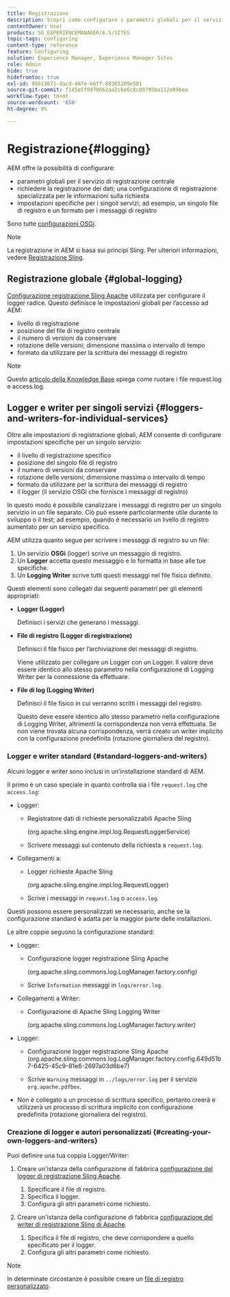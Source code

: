 ```yaml
---
title: Registrazione
description: Scopri come configurare i parametri globali per il servizio di registrazione centrale, le impostazioni specifiche per i singoli servizi o come richiedere la registrazione dei dati.
contentOwner: User
products: SG_EXPERIENCEMANAGER/6.5/SITES
topic-tags: configuring
content-type: reference
feature: Configuring
solution: Experience Manager, Experience Manager Sites
role: Admin
hide: true
hidefromtoc: true
exl-id: 86613671-dacd-487e-b6ff-88365289e591
source-git-commit: f145e5f0d70662aa2cbe6c8c09795ba112e896ea
workflow-type: tm+mt
source-wordcount: '650'
ht-degree: 0%

---
```


# Registrazione{#logging}

AEM offre la possibilità di configurare:

* parametri globali per il servizio di registrazione centrale
* richiedere la registrazione dei dati; una configurazione di registrazione specializzata per le informazioni sulla richiesta
* impostazioni specifiche per i singoli servizi; ad esempio, un singolo file di registro e un formato per i messaggi di registro

Sono tutte [configurazioni OSGi](/help/sites-deploying/configuring-osgi.md).

>[!NOTE]
>
>La registrazione in AEM si basa sui principi Sling. Per ulteriori informazioni, vedere [Registrazione Sling](https://sling.apache.org/site/logging.html).

## Registrazione globale {#global-logging}

[Configurazione registrazione Sling Apache](/help/sites-deploying/osgi-configuration-settings.md) utilizzata per configurare il logger radice. Questo definisce le impostazioni globali per l’accesso ad AEM:

* livello di registrazione
* posizione del file di registro centrale
* il numero di versioni da conservare
* rotazione delle versioni; dimensione massima o intervallo di tempo
* formato da utilizzare per la scrittura dei messaggi di registro

>[!NOTE]
>
>Questo [articolo della Knowledge Base](https://helpx.adobe.com/experience-manager/kb/HowToRotateRequestAndAccessLog.html) spiega come ruotare i file request.log e access.log.

## Logger e writer per singoli servizi {#loggers-and-writers-for-individual-services}

Oltre alle impostazioni di registrazione globali, AEM consente di configurare impostazioni specifiche per un singolo servizio:

* il livello di registrazione specifico
* posizione del singolo file di registro
* il numero di versioni da conservare
* rotazione delle versioni; dimensione massima o intervallo di tempo
* formato da utilizzare per la scrittura dei messaggi di registro
* il logger (il servizio OSGi che fornisce i messaggi di registro)

In questo modo è possibile canalizzare i messaggi di registro per un singolo servizio in un file separato. Ciò può essere particolarmente utile durante lo sviluppo o il test; ad esempio, quando è necessario un livello di registro aumentato per un servizio specifico.

AEM utilizza quanto segue per scrivere i messaggi di registro su un file:

1. Un servizio **OSGi** (logger) scrive un messaggio di registro.
1. Un **Logger** accetta questo messaggio e lo formatta in base alle tue specifiche.
1. Un **Logging Writer** scrive tutti questi messaggi nel file fisico definito.

Questi elementi sono collegati dai seguenti parametri per gli elementi appropriati:

* **Logger (Logger)**

  Definisci i servizi che generano i messaggi.

* **File di registro (Logger di registrazione)**

  Definisci il file fisico per l’archiviazione dei messaggi di registro.

  Viene utilizzato per collegare un Logger con un Logger. Il valore deve essere identico allo stesso parametro nella configurazione di Logging Writer per la connessione da effettuare.

* **File di log (Logging Writer)**

  Definisci il file fisico in cui verranno scritti i messaggi del registro.

  Questo deve essere identico allo stesso parametro nella configurazione di Logging Writer, altrimenti la corrispondenza non verrà effettuata. Se non viene trovata alcuna corrispondenza, verrà creato un writer implicito con la configurazione predefinita (rotazione giornaliera del registro).

### Logger e writer standard {#standard-loggers-and-writers}

Alcuni logger e writer sono inclusi in un’installazione standard di AEM.

Il primo è un caso speciale in quanto controlla sia i file `request.log` che `access.log`:

* Logger:

   * Registratore dati di richieste personalizzabili Apache Sling

     (org.apache.sling.engine.impl.log.RequestLoggerService)

   * Scrivere messaggi sul contenuto della richiesta a `request.log`.

* Collegamenti a:

   * Logger richieste Apache Sling

     (org.apache.sling.engine.impl.log.RequestLogger)

   * Scrive i messaggi in `request.log` o `access.log`.

Questi possono essere personalizzati se necessario, anche se la configurazione standard è adatta per la maggior parte delle installazioni.

Le altre coppie seguono la configurazione standard:

* Logger:

   * Configurazione logger registrazione Sling Apache

     (org.apache.sling.commons.log.LogManager.factory.config)

   * Scrive `Information` messaggi in `logs/error.log`.

* Collegamenti a Writer:

   * Configurazione di Apache Sling Logging Writer

     (org.apache.sling.commons.log.LogManager.factory.writer)

* Logger:

   * Configurazione logger registrazione Sling Apache
(org.apache.sling.commons.log.LogManager.factory.config.649d51b7-6425-45c9-81e6-2697a03d6be7)

   * Scrive `Warning` messaggi in `../logs/error.log` per il servizio `org.apache.pdfbox`.

* Non è collegato a un processo di scrittura specifico, pertanto creerà e utilizzerà un processo di scrittura implicito con configurazione predefinita (rotazione giornaliera del registro).

### Creazione di logger e autori personalizzati {#creating-your-own-loggers-and-writers}

Puoi definire una tua coppia Logger/Writer:

1. Creare un&#39;istanza della configurazione di fabbrica [configurazione del logger di registrazione Sling Apache](/help/sites-deploying/osgi-configuration-settings.md).

   1. Specificare il file di registro.
   1. Specifica il logger.
   1. Configura gli altri parametri come richiesto.

1. Creare un&#39;istanza della configurazione di fabbrica [configurazione del writer di registrazione Sling di Apache](/help/sites-deploying/osgi-configuration-settings.md).

   1. Specifica il file di registro, che deve corrispondere a quello specificato per il logger.
   1. Configura gli altri parametri come richiesto.

>[!NOTE]
>
>In determinate circostanze è possibile creare un [file di registro personalizzato](/help/sites-deploying/monitoring-and-maintaining.md#create-a-custom-log-file).

